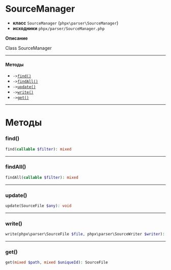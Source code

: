 # SourceManager

- **класс** `SourceManager` (`phpx\parser\SourceManager`)
- **исходники** `phpx/parser/SourceManager.php`

**Описание**

Class SourceManager

---

#### Методы

- `->`[`find()`](#method-find)
- `->`[`findAll()`](#method-findall)
- `->`[`update()`](#method-update)
- `->`[`write()`](#method-write)
- `->`[`get()`](#method-get)

---
# Методы

<a name="method-find"></a>

### find()
```php
find(callable $filter): mixed
```

---

<a name="method-findall"></a>

### findAll()
```php
findAll(callable $filter): mixed
```

---

<a name="method-update"></a>

### update()
```php
update(SourceFile $any): void
```

---

<a name="method-write"></a>

### write()
```php
write(phpx\parser\SourceFile $file, phpx\parser\SourceWriter $writer): void
```

---

<a name="method-get"></a>

### get()
```php
get(mixed $path, mixed $uniqueId): SourceFile
```